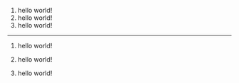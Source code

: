 1) hello world!
2) hello world!
3) hello world!

--------------------
1. hello world!

2. hello world!

3. hello world!
